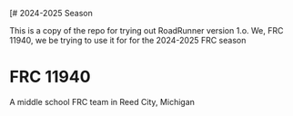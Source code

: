 [# 2024-2025 Season

This is a copy of the repo for trying out RoadRunner version 1.o. We, FRC 11940, we be trying to use it for for the 2024-2025 FRC season 

# FRC 11940

A middle school FRC team in Reed City, Michigan